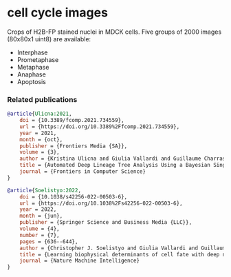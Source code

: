 # cell cycle images

Crops of H2B-FP stained nuclei in MDCK cells. Five groups of 2000 images (80x80x1 uint8) are available:
* Interphase
* Prometaphase
* Metaphase
* Anaphase
* Apoptosis

### Related publications

```bibtex
@article{Ulicna:2021,
	doi = {10.3389/fcomp.2021.734559},
	url = {https://doi.org/10.3389%2Ffcomp.2021.734559},
	year = 2021,
	month = {oct},
	publisher = {Frontiers Media {SA}},
	volume = {3},
	author = {Kristina Ulicna and Giulia Vallardi and Guillaume Charras and Alan R. Lowe},
	title = {Automated Deep Lineage Tree Analysis Using a Bayesian Single Cell Tracking Approach},
	journal = {Frontiers in Computer Science}
}
```

```bibtex
@article{Soelistyo:2022,
	doi = {10.1038/s42256-022-00503-6},
	url = {https://doi.org/10.1038%2Fs42256-022-00503-6},
	year = 2022,
	month = {jun},
	publisher = {Springer Science and Business Media {LLC}},
	volume = {4},
	number = {7},
	pages = {636--644},
	author = {Christopher J. Soelistyo and Giulia Vallardi and Guillaume Charras and Alan R. Lowe},
	title = {Learning biophysical determinants of cell fate with deep neural networks},
	journal = {Nature Machine Intelligence}
}
```
